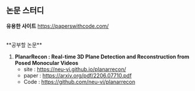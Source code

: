 ## 논문 스터디

**유용한 사이트**
https://paperswithcode.com/

<br>
**공부할 논문**

1. **PlanarRecon : Real-time 3D Plane Detection and Reconstruction from Posed Monocular Videos**
    * site : https://neu-vi.github.io/planarrecon/
    * paper : https://arxiv.org/pdf/2206.07710.pdf
    * Code : https://github.com/neu-vi/planarrecon